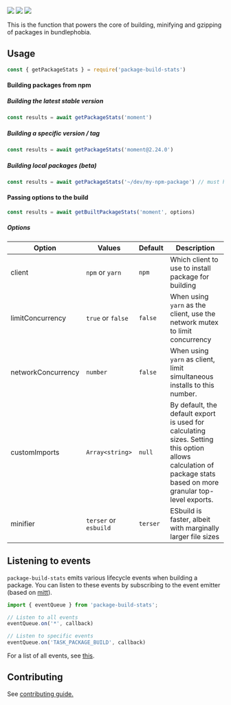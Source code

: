 <img src="https://img.shields.io/npm/v/package-build-stats.svg" /> <img src="https://img.shields.io/npm/l/package-build-stats.svg" /> <img src="https://img.shields.io/github/workflow/status/pastelsky/package-build-stats/CI/master"/>

This is the function that powers the core of building, minifying and gzipping of packages in bundlephobia.

## Usage

```js
const { getPackageStats } = require('package-build-stats')
```

#### Building packages from npm

##### Building the latest stable version

```js
const results = await getPackageStats('moment')
```

##### Building a specific version / tag

```js
const results = await getPackageStats('moment@2.24.0')
```

##### Building local packages (beta)

```js
const results = await getPackageStats('~/dev/my-npm-package') // must have a package.json
```

#### Passing options to the build

```js
const results = await getBuiltPackageStats('moment', options)
```

##### Options

| Option             | Values            | Default | Description                                                                                                                                                     |
| ------------------ | ----------------- | ------- | --------------------------------------------------------------------------------------------------------------------------------------------------------------- |
| client             | `npm` or `yarn`   | `npm`   | Which client to use to install package for building                                                                                                             |
| limitConcurrency   | `true` or `false` | `false` | When using `yarn` as the client, use the network mutex to limit concurrency                                                                                     |
| networkConcurrency | `number`          | `false` | When using `yarn` as client, limit simultaneous installs to this number.                                                                                        |
| customImports      | `Array<string>`   | `null`  | By default, the default export is used for calculating sizes. Setting this option allows calculation of package stats based on more granular top-level exports. |
| minifier           |  `terser` or `esbuild` | `terser` | ESbuild is faster, albeit with marginally larger file sizes

## Listening to events
`package-build-stats` emits various lifecycle events when building a package. 
You can listen to these events by subscribing to the event emitter (based on [mitt](https://github.com/developit/mitt)).

```js
import { eventQueue } from 'package-build-stats';

// Listen to all events
eventQueue.on('*', callback)

// Listen to specific events
eventQueue.on('TASK_PACKAGE_BUILD', callback)
```
For a list of all events, see [this](src/utils/telemetry.utils.ts).

## Contributing
See [contributing guide.](CONTRIBUTING.md)

